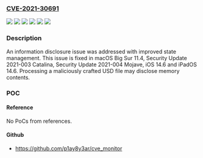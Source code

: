 ### [CVE-2021-30691](https://cve.mitre.org/cgi-bin/cvename.cgi?name=CVE-2021-30691)
![](https://img.shields.io/static/v1?label=Product&message=iOS%20and%20iPadOS&color=blue)
![](https://img.shields.io/static/v1?label=Product&message=macOS&color=blue)
![](https://img.shields.io/static/v1?label=Version&message=%3C%2011.4%20&color=brighgreen)
![](https://img.shields.io/static/v1?label=Version&message=%3C%2014.6%20&color=brighgreen)
![](https://img.shields.io/static/v1?label=Version&message=%3C%202021%20&color=brighgreen)
![](https://img.shields.io/static/v1?label=Vulnerability&message=Processing%20a%20maliciously%20crafted%20USD%20file%20may%20disclose%20memory%20contents&color=brighgreen)

### Description

An information disclosure issue was addressed with improved state management. This issue is fixed in macOS Big Sur 11.4, Security Update 2021-003 Catalina, Security Update 2021-004 Mojave, iOS 14.6 and iPadOS 14.6. Processing a maliciously crafted USD file may disclose memory contents.

### POC

#### Reference
No PoCs from references.

#### Github
- https://github.com/p1ay8y3ar/cve_monitor

